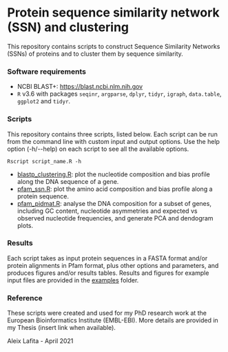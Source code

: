 # Protein sequence similarity network (SSN) and clustering

This repository contains scripts to construct Sequence Similarity Networks (SSNs) of proteins and to cluster them by sequence similarity.

### Software requirements

- NCBI BLAST+: https://blast.ncbi.nlm.nih.gov
- `R` v3.6 with packages `seqinr`, `argparse`, `dplyr`, `tidyr`, `igraph`, `data.table`, `ggplot2` and `tidyr`.

### Scripts

This repository contains three scripts, listed below. 
Each script can be run from the command line with custom input and output options. 
Use the help option (-h/--help) on each script to see all the available options.

```
Rscript script_name.R -h
```

- [blastp_clustering.R](blastp_clustering.R): plot the nucleotide composition and bias profile along the DNA sequence of a gene.
- [pfam_ssn.R](pfam_ssn.R): plot the amino acid composition and bias profile along a protein sequence.
- [pfam_pidmat.R](pfam_pidmat.R): analyse the DNA composition for a subset of genes, including GC content, nucleotide asymmetries and expected vs observed nucleotide frequencies, and generate PCA and dendogram plots.

### Results

Each script takes as input protein sequences in a FASTA format and/or protein alignments in Pfam format, plus other options and parameters, and produces figures and/or results tables.
Results and figures for example input files are provided in the [examples](examples) folder.

### Reference

These scripts were created and used for my PhD research work at the European Bioinformatics Institute (EMBL-EBI). 
More details are provided in my Thesis (insert link when available).

Aleix Lafita - April 2021
